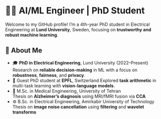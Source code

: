 # 👩‍💻 AI/ML Engineer | PhD Student

Welcome to my GitHub profile! I’m a 4th-year PhD student in Electrical Engineering at **Lund University**, Sweden, focusing on **trustworthy and robust machine learning**.

## 🔬 About Me

- 🎓 **PhD in Electrical Engineering**, Lund University (2022–Present)  
  Research on **reliable decision-making** in ML with a focus on **robustness**, **fairness**, and **privacy**.
- 🧭 Guest PhD student at **EPFL**, Switzerland 
  Explored **task arithmetic** in multi-task learning with **vision-language models**.
- 🧠 M.Sc. in Medical Engineering, University of Tehran  
  Thesis on **Alzheimer’s diagnosis** using MRI/fMRI fusion via **CCA**
- ⚙️ B.Sc. in Electrical Engineering, Amirkabir University of Technology  
  Thesis on **image noise cancellation** using **filtering** and **wavelet transforms**
